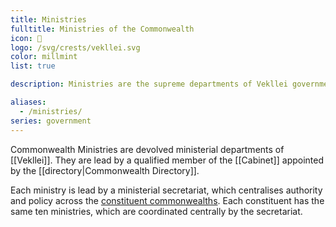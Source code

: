 ```yaml
---
title: Ministries
fulltitle: Ministries of the Commonwealth
icon: 🌸
logo: /svg/crests/vekllei.svg
color: millmint
list: true

description: Ministries are the supreme departments of Vekllei government. Each is headed by a Minister, and specialises in a specific aspect of state affairs.

aliases:
  - /ministries/
series: government
---
```

Commonwealth Ministries are devolved ministerial departments of [[Vekllei]]. They are lead by a qualified member of the [[Cabinet]] appointed by the [[directory|Commonwealth Directory]].

Each ministry is lead by a ministerial secretariat, which centralises authority and policy across the [constituent commonwealths](/constituents/). Each constituent has the same ten ministries, which are coordinated centrally by the secretariat.